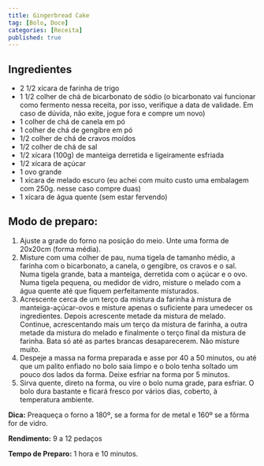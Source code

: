```yaml
---
title: Gingerbread Cake
tag: [Bolo, Doce]
categories: [Receita]
published: true
---
```

## Ingredientes

- 2 1/2 xícara de farinha de trigo
- 1 1/2 colher de chá de bicarbonato de sódio (o bicarbonato vai funcionar como fermento nessa receita, por isso, verifique a data de validade. Em caso de dúvida, não exite, jogue fora e compre um novo)
- 1 colher de chá de canela em pó
- 1 colher de chá de gengibre em pó
- 1/2 colher de chá de cravos moídos
- 1/2 colher de chá de sal
- 1/2 xícara (100g) de manteiga derretida e ligeiramente esfriada
- 1/2 xícara de açúcar
- 1 ovo grande
- 1 xícara de melado escuro (eu achei com muito custo uma embalagem com 250g. nesse caso compre duas)
- 1 xícara de água quente (sem estar fervendo)

## Modo de preparo:

1. Ajuste a grade do forno na posição do meio. Unte uma forma de 20x20cm (forma média). 
2. Misture com uma colher de pau, numa tigela de tamanho médio, a farinha com o bicarbonato, a canela, o gengibre, os cravos e o sal. Numa tigela grande, bata a manteiga, derretida com o açúcar e o ovo. Numa tigela pequena, ou medidor de vidro, misture o melado com a água quente até que fiquem perfeitamente misturados.
3. Acrescente cerca de um terço da mistura da farinha à mistura de manteiga-açúcar-ovos e misture apenas o suficiente para umedecer os ingredientes. Depois acrescente metade da mistura de melado. Continue, acrescentando mais um terço da mistura de farinha, a outra metade da mistura do melado e finalmente o terço final da mistura de farinha. Bata só até as partes brancas desaparecerem. Não misture muito.
4. Despeje a massa na forma preparada e asse por 40 a 50 minutos, ou até que um palito enfiado no bolo saia limpo e o bolo tenha soltado um pouco dos lados da forma. Deixe esfriar na forma por 5 minutos.
5. Sirva quente, direto na forma, ou vire o bolo numa grade, para esfriar. O bolo dura bastante e ficará fresco por vários dias, coberto, à temperatura ambiente.

**Dica:**
    Preaqueça o forno a 180º, se a forma for de metal e 160º se a fôrma for de vidro.

**Rendimento:** 9 a 12 pedaços

**Tempo de Preparo:** 1 hora e 10 minutos.
